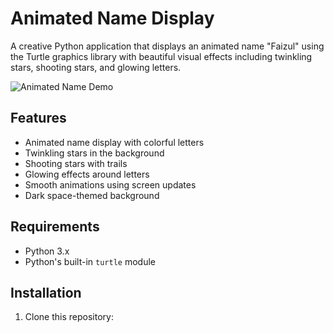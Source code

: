 # Animated Name Display

A creative Python application that displays an animated name "Faizul" using the Turtle graphics library with beautiful visual effects including twinkling stars, shooting stars, and glowing letters.

![Animated Name Demo](demo.gif)

## Features

- Animated name display with colorful letters
- Twinkling stars in the background
- Shooting stars with trails
- Glowing effects around letters
- Smooth animations using screen updates
- Dark space-themed background

## Requirements

- Python 3.x
- Python's built-in `turtle` module

## Installation

1. Clone this repository: 